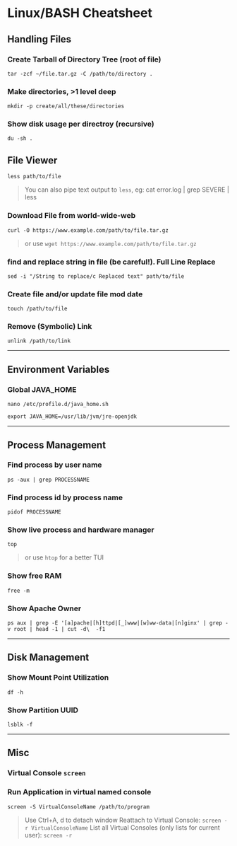 # Linux/BASH Cheatsheet


## Handling Files

### Create Tarball of Directory Tree (root of file)

```
tar -zcf ~/file.tar.gz -C /path/to/directory .
```

### Make directories, >1 level deep

```
mkdir -p create/all/these/directories
```

### Show disk usage per directroy (recursive)
```
du -sh .
```

## File Viewer
```
less path/to/file
```
> You can also pipe text output to `less`, eg: cat error.log | grep SEVERE | less


### Download File from world-wide-web
```
curl -O https://www.example.com/path/to/file.tar.gz
```
> or use `wget https://www.example.com/path/to/file.tar.gz`


### find and replace string in file (be careful!). Full Line Replace
```
sed -i "/String to replace/c Replaced text" path/to/file
```

### Create file and/or update file mod date
```
touch /path/to/file
```

### Remove (Symbolic) Link
```
unlink /path/to/link
```

<hr>


## Environment Variables

### Global JAVA_HOME

`nano /etc/profile.d/java_home.sh`

```
export JAVA_HOME=/usr/lib/jvm/jre-openjdk
```

<hr>


## Process Management

### Find process by user name
```
ps -aux | grep PROCESSNAME
```

### Find process id by process name
```
pidof PROCESSNAME
```

### Show live process and hardware manager
```
top
```
> or use `htop` for a better TUI

### Show free RAM
```
free -m
```

### Show Apache Owner
```
ps aux | grep -E '[a]pache|[h]ttpd|[_]www|[w]ww-data|[n]ginx' | grep -v root | head -1 | cut -d\  -f1
```

<hr>


## Disk Management

### Show Mount Point Utilization
```
df -h
```

### Show Partition UUID
```
lsblk -f
```

<hr>


## Misc

### Virtual Console `screen`


### Run Application in virtual named console
```
screen -S VirtualConsoleName /path/to/program
```
> Use Ctrl+A, d to detach window 
> Reattach to Virtual Console: `screen -r VirtualConsoleName` 
>  List all Virtual Consoles (only lists for current user): `screen -r`